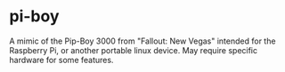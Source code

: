 pi-boy
======

A mimic of the Pip-Boy 3000 from "Fallout: New Vegas" intended for the Raspberry Pi, or another portable linux device. May require specific hardware for some features.
